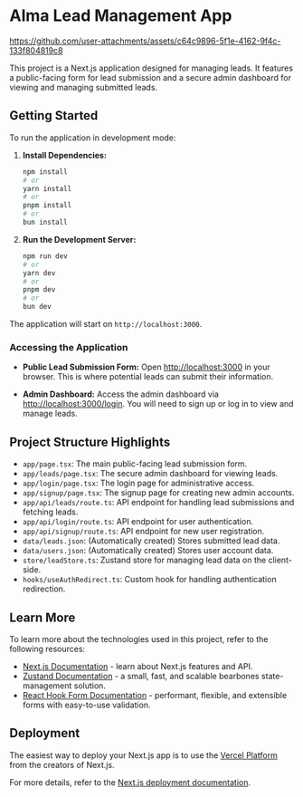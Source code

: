 # Alma Lead Management App

https://github.com/user-attachments/assets/c64c9896-5f1e-4162-9f4c-133f804819c8

This project is a Next.js application designed for managing leads. It features a public-facing form for lead submission and a secure admin dashboard for viewing and managing submitted leads.

## Getting Started

To run the application in development mode:

1.  **Install Dependencies:**
    ```bash
    npm install
    # or
    yarn install
    # or
    pnpm install
    # or
    bun install
    ```

2.  **Run the Development Server:**
    ```bash
    npm run dev
    # or
    yarn dev
    # or
    pnpm dev
    # or
    bun dev
    ```

The application will start on `http://localhost:3000`.

### Accessing the Application

* **Public Lead Submission Form:**
    Open [http://localhost:3000](http://localhost:3000) in your browser. This is where potential leads can submit their information.

* **Admin Dashboard:**
    Access the admin dashboard via [http://localhost:3000/login](http://localhost:3000/login). You will need to sign up or log in to view and manage leads.

## Project Structure Highlights

* `app/page.tsx`: The main public-facing lead submission form.
* `app/leads/page.tsx`: The secure admin dashboard for viewing leads.
* `app/login/page.tsx`: The login page for administrative access.
* `app/signup/page.tsx`: The signup page for creating new admin accounts.
* `app/api/leads/route.ts`: API endpoint for handling lead submissions and fetching leads.
* `app/api/login/route.ts`: API endpoint for user authentication.
* `app/api/signup/route.ts`: API endpoint for new user registration.
* `data/leads.json`: (Automatically created) Stores submitted lead data.
* `data/users.json`: (Automatically created) Stores user account data.
* `store/leadStore.ts`: Zustand store for managing lead data on the client-side.
* `hooks/useAuthRedirect.ts`: Custom hook for handling authentication redirection.

## Learn More

To learn more about the technologies used in this project, refer to the following resources:

* [Next.js Documentation](https://nextjs.org/docs) - learn about Next.js features and API.
* [Zustand Documentation](https://docs.pmnd.rs/zustand/getting-started/introduction) - a small, fast, and scalable bearbones state-management solution.
* [React Hook Form Documentation](https://react-hook-form.com/get-started) - performant, flexible, and extensible forms with easy-to-use validation.

## Deployment

The easiest way to deploy your Next.js app is to use the [Vercel Platform](https://vercel.com/new?utm_medium=default-template&filter=next.js&utm_source=create-next-app&utm_campaign=create-next-app-readme) from the creators of Next.js.

For more details, refer to the [Next.js deployment documentation](https://nextjs.org/docs/app/building-your-application/deploying).
